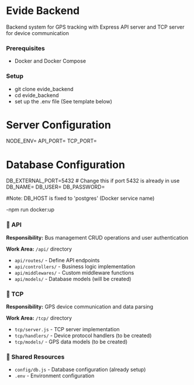 # Evide Backend

Backend system for GPS tracking with Express API server and TCP server for device communication


### Prerequisites
- Docker and Docker Compose

### Setup
- git clone evide_backend
- cd evide_backend
- set up the .env file (See template below)

# Server Configuration
NODE_ENV=
API_PORT=
TCP_PORT=

# Database Configuration
DB_EXTERNAL_PORT=5432 # Change this if port 5432 is already in use
DB_NAME=
DB_USER=
DB_PASSWORD=

#Note: DB_HOST is fixed to 'postgres' (Docker service name)

-npm run docker:up

### 🔷 API
**Responsibility:** Bus management CRUD operations and user authentication

**Work Area:** `/api/` directory
- `api/routes/` - Define API endpoints
- `api/controllers/` - Business logic implementation  
- `api/middlewares/` - Custom middleware functions
- `api/models/` - Database models (will be created)

### 🔷 TCP
**Responsibility:** GPS device communication and data parsing

**Work Area:** `/tcp/` directory
- `tcp/server.js` - TCP server implementation
- `tcp/handlers/` - Device protocol handlers (to be created)
- `tcp/models/` - GPS data models (to be created)

### 🔷 Shared Resources
- `config/db.js` - Database configuration (already setup)
- `.env` - Environment configuration


